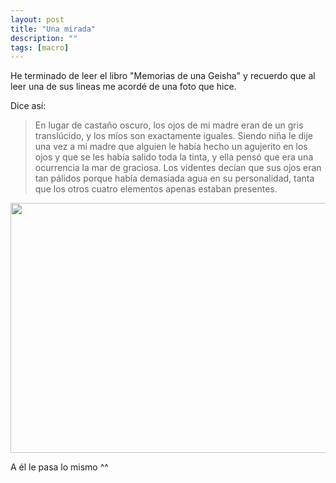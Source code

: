 ```yaml
---
layout: post
title: "Una mirada"
description: ""
tags: [macro]
---
```


He terminado de leer el libro "Memorias de una Geisha" y recuerdo que al leer una de sus lineas 
me acordé de una foto que hice. 

Dice así:

> En lugar de castaño oscuro, los ojos de mi madre eran de un gris translúcido, y los míos son exactamente iguales. Siendo niña le dije una vez a mi madre que alguien le había hecho un agujerito en los ojos y que se les había salido toda la tinta, y ella pensó que era una ocurrencia la mar de graciosa. Los videntes decían que sus ojos eran tan pálidos porque había demasiada agua en su personalidad, tanta que los otros cuatro elementos apenas estaban presentes.

<img class="aligncenter size-full wp-image-388" src="//emerrefe.github.io/photography-blog/images/ojo.png" width="2288" height="400" />

A él le pasa lo mismo ^^
